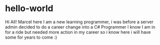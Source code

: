 # hello-world
Hi All!
Marcel here I am a new learning programmer, i was before a server admin decided to do a career change into a C# Programmer I know I am in for a ride but needed more action in my career so i know here i will have some for years to come :)
